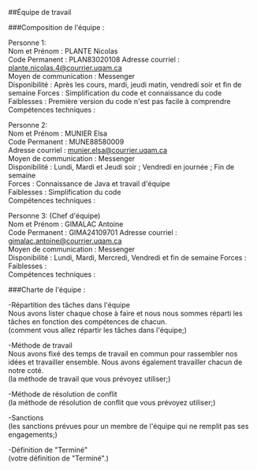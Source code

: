 ##Équipe de travail

###Composition de l'équipe :

Personne 1:  
Nom et Prénom : PLANTE Nicolas  
Code Permanent :  PLAN83020108
Adresse courriel : plante.nicolas.4@courrier.uqam.ca  
Moyen de communication : Messenger  
Disponibilité : Après les cours, mardi, jeudi matin, vendredi soir et fin de semaine
Forces :  Simplification du code et connaissance du code
Faiblesses :  Première version du code n'est pas facile à comprendre
Compétences techniques :  

Personne 2:  
Nom et Prénom : MUNIER Elsa  
Code Permanent : MUNE88580009   
Adresse courriel : munier.elsa@courrier.uqam.ca  
Moyen de communication : Messenger  
Disponibilité : Lundi, Mardi et Jeudi soir ; Vendredi en journée ; Fin de semaine   
Forces : Connaissance de Java et travail d'équipe  
Faiblesses : Simplification du code  
Compétences techniques :   

Personne 3: (Chef d'équipe)  
Nom et Prénom : GIMALAC Antoine  
Code Permanent :  GIMA24109701
Adresse courriel : gimalac.antoine@courrier.uqam.ca  
Moyen de communication : Messenger  
Disponibilité :  Lundi, Mardi, Mercredi, Vendredi et fin de semaine
Forces :  
Faiblesses :  
Compétences techniques :  


###Charte de l'équipe :  

-Répartition des tâches dans l'équipe  
Nous avons lister chaque chose à faire et nous nous sommes réparti les tâches en fonction des compétences de chacun.  
(comment vous allez répartir les tâches dans l'équipe;)  

-Méthode de  travail  
Nous avons fixé des temps de travail en commun pour rassembler nos idées et travailler ensemble. Nous avons également travailler chacun de notre coté.  
(la méthode de travail que vous prévoyez utiliser;)  

-Méthode de résolution de conflit  
(la méthode de résolution de conflit que vous prévoyez utiliser;)  

-Sanctions  
(les sanctions prévues pour un membre de l'équipe qui ne remplit pas ses engagements;)

-Définition de "Terminé"   
(votre définition de "Terminé".)  


